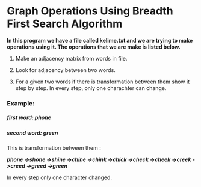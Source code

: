 # Graph Operations Using Breadth First Search Algorithm

**In this program we have a file called kelime.txt and we are trying to make operations using it. The operations that we are make is listed below.**

1. Make an adjacency matrix from words in file. 

2. Look for adjacency between two words.

3. For a given two words if there is transformation between them show it step by step. In every step, only one charachter can change. 

### Example:
  
  ##### **first word:** phone
  
  ##### **second word:** green 

This is transformation between them :  

**_phone ->shone ->shine ->chine ->chink ->chick ->check ->cheek ->creek ->creed ->greed ->green_**

In every step only one character changed. 
